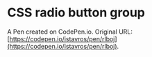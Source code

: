 # CSS radio button group

A Pen created on CodePen.io. Original URL: [https://codepen.io/istavros/pen/rlboj](https://codepen.io/istavros/pen/rlboj).


